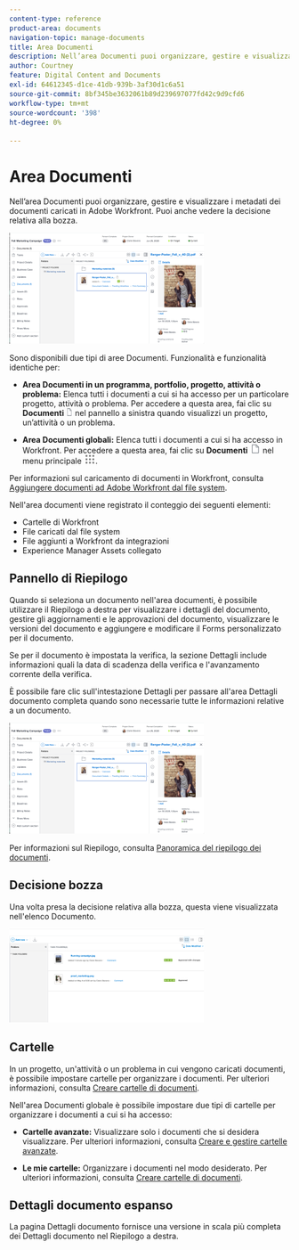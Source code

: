 ```yaml
---
content-type: reference
product-area: documents
navigation-topic: manage-documents
title: Area Documenti
description: Nell’area Documenti puoi organizzare, gestire e visualizzare i metadati dei documenti caricati in Adobe Workfront. Puoi anche vedere la decisione relativa alla bozza.
author: Courtney
feature: Digital Content and Documents
exl-id: 64612345-d1ce-41db-939b-3af30d1c6a51
source-git-commit: 8bf345be3632061b89d239697077fd42c9d9cfd6
workflow-type: tm+mt
source-wordcount: '398'
ht-degree: 0%

---
```


# Area Documenti

Nell’area Documenti puoi organizzare, gestire e visualizzare i metadati dei documenti caricati in Adobe Workfront. Puoi anche vedere la decisione relativa alla bozza.

![](assets/documents-area-v2-350x199.png)

Sono disponibili due tipi di aree Documenti. Funzionalità e funzionalità identiche per:

* **Area Documenti in un programma, portfolio, progetto, attività o problema:** Elenca tutti i documenti a cui si ha accesso per un particolare progetto, attività o problema. Per accedere a questa area, fai clic su **Documenti** ![](assets/document-icon-12x14.png) nel pannello a sinistra quando visualizzi un progetto, un’attività o un problema.

* **Area Documenti globali:** Elenca tutti i documenti a cui si ha accesso in Workfront. Per accedere a questa area, fai clic su **Documenti** ![](assets/document-icon.png) nel menu principale ![](assets/main-menu-icon.png).

Per informazioni sul caricamento di documenti in Workfront, consulta [Aggiungere documenti ad Adobe Workfront dal file system](../../documents/adding-documents-to-workfront/add-documents-from-file-system.md).


Nell&#39;area documenti viene registrato il conteggio dei seguenti elementi:

* Cartelle di Workfront
* File caricati dal file system
* File aggiunti a Workfront da integrazioni
* Experience Manager Assets collegato

## Pannello di Riepilogo

Quando si seleziona un documento nell&#39;area documenti, è possibile utilizzare il Riepilogo a destra per visualizzare i dettagli del documento, gestire gli aggiornamenti e le approvazioni del documento, visualizzare le versioni del documento e aggiungere e modificare il Forms personalizzato per il documento.

Se per il documento è impostata la verifica, la sezione Dettagli include informazioni quali la data di scadenza della verifica e l&#39;avanzamento corrente della verifica.

È possibile fare clic sull&#39;intestazione Dettagli per passare all&#39;area Dettagli documento completa quando sono necessarie tutte le informazioni relative a un documento.

![](assets/documents-area-v2-350x199.png)

Per informazioni sul Riepilogo, consulta [Panoramica del riepilogo dei documenti](../../documents/managing-documents/summary-for-documents.md).

## Decisione bozza

Una volta presa la decisione relativa alla bozza, questa viene visualizzata nell&#39;elenco Documento.

![](assets/proof-decision---doc-list-350x168.png)

## Cartelle

In un progetto, un&#39;attività o un problema in cui vengono caricati documenti, è possibile impostare cartelle per organizzare i documenti. Per ulteriori informazioni, consulta [Creare cartelle di documenti](../../documents/organizing-documents/create-documents-folder.md).

Nell&#39;area Documenti globale è possibile impostare due tipi di cartelle per organizzare i documenti a cui si ha accesso:

* **Cartelle avanzate:** Visualizzare solo i documenti che si desidera visualizzare. Per ulteriori informazioni, consulta [Creare e gestire cartelle avanzate](../../documents/organizing-documents/create-manage-smart-folders.md).

* **Le mie cartelle:** Organizzare i documenti nel modo desiderato. Per ulteriori informazioni, consulta [Creare cartelle di documenti](../../documents/organizing-documents/create-documents-folder.md).

## Dettagli documento espanso

La pagina Dettagli documento fornisce una versione in scala più completa dei Dettagli documento nel Riepilogo a destra.
